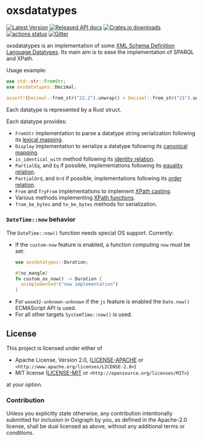 oxsdatatypes
============

[![Latest Version](https://img.shields.io/crates/v/oxsdatatypes.svg)](https://crates.io/crates/oxsdatatypes)
[![Released API docs](https://docs.rs/oxsdatatypes/badge.svg)](https://docs.rs/oxsdatatypes)
[![Crates.io downloads](https://img.shields.io/crates/d/oxsdatatypes)](https://crates.io/crates/oxsdatatypes)
[![actions status](https://github.com/oxigraph/oxigraph/workflows/build/badge.svg)](https://github.com/oxigraph/oxigraph/actions)
[![Gitter](https://badges.gitter.im/oxigraph/community.svg)](https://gitter.im/oxigraph/community)

oxsdatatypes is an implementation of some [XML Schema Definition Language Datatypes](https://www.w3.org/TR/xmlschema11-2/).
Its main aim is to ease the implementation of SPARQL and XPath.

Usage example:

```rust
use std::str::FromStr;
use oxsdatatypes::Decimal;

assert!(Decimal::from_str("22.2").unwrap() > Decimal::from_str("21").unwrap());
```

Each datatype is represented by a Rust struct.

Each datatype provides:
* `FromStr` implementation to parse a datatype string serialization following its [lexical mapping](https://www.w3.org/TR/xmlschema11-2/#dt-lexical-mapping).
* `Display` implementation to serialize a datatype following its [canonical mapping](https://www.w3.org/TR/xmlschema11-2/#dt-canonical-mapping).
* `is_identical_with` method following its [identity relation](https://www.w3.org/TR/xmlschema11-2/#identity).
* `PartialEq`, and `Eq` if possible, implementations following its [equality relation](https://www.w3.org/TR/xmlschema11-2/#equality).
* `PartialOrd`, and `Ord` if possible, implementations following its [order relation](https://www.w3.org/TR/xmlschema11-2/#order).
* `From` and `TryFrom` implementations to implement [XPath casting](https://www.w3.org/TR/xpath-functions-31/#casting).
* Various methods implementing [XPath functions](https://www.w3.org/TR/xpath-functions-31/).
* `from_be_bytes` and `to_be_bytes` methods for serialization.


### `DateTime::now` behavior

The `DateTime::now()` function needs special OS support.
Currently:
- If the `custom-now` feature is enabled, a function computing `now` must be set:
  ```rust
  use oxsdatatypes::Duration;
  
  #[no_mangle]
  fn custom_ox_now() -> Duration {
    unimplemented!("now implementation")
  }
  ```
- For `wasm32-unknown-unknown` if the `js` feature is enabled the `Date.now()` ECMAScript API is used.
- For all other targets `SystemTime::now()` is used.

## License

This project is licensed under either of

* Apache License, Version 2.0, ([LICENSE-APACHE](../LICENSE-APACHE) or
  `<http://www.apache.org/licenses/LICENSE-2.0>`)
* MIT license ([LICENSE-MIT](../LICENSE-MIT) or
  `<http://opensource.org/licenses/MIT>`)

at your option.


### Contribution

Unless you explicitly state otherwise, any contribution intentionally submitted for inclusion in Oxigraph by you, as defined in the Apache-2.0 license, shall be dual licensed as above, without any additional terms or conditions.
